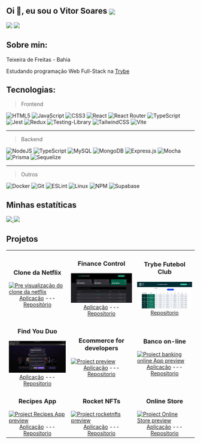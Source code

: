 ## Oi 👋, eu sou o Vitor Soares <img align="center" src="https://komarev.com/ghpvc/?username=Vitosoaresp" />

<a href = "mailto:pereiravitor1218@gmail.com"><img src="https://img.shields.io/badge/Gmail-D14836?style=for-the-badge&logo=gmail&logoColor=white" target="_blank"></a>
<a href="https://www.linkedin.com/in/vitorsoaresp/" target="_blank"><img src="https://img.shields.io/badge/-LinkedIn-%230077B5?style=for-the-badge&logo=linkedin&logoColor=white" target="_blank"></a>

## Sobre min:

Teixeira de Freitas - Bahia 

Estudando programação Web Full-Stack na [Trybe](https://www.betrybe.com/)

## Tecnologias:
> Frontend

![HTML5](https://img.shields.io/badge/html5-%23E34F26.svg?style=for-the-badge&logo=html5&logoColor=white)
![JavaScript](https://img.shields.io/badge/javascript-%23323330.svg?style=for-the-badge&logo=javascript&logoColor=%23F7DF1E)
![CSS3](https://img.shields.io/badge/css3-%231572B6.svg?style=for-the-badge&logo=css3&logoColor=white)
![React](https://img.shields.io/badge/react-%2320232a.svg?style=for-the-badge&logo=react&logoColor=%2361DAFB)
![React Router](https://img.shields.io/badge/React_Router-CA4245?style=for-the-badge&logo=react-router&logoColor=white)
![TypeScript](https://img.shields.io/badge/typescript-%23007ACC.svg?style=for-the-badge&logo=typescript&logoColor=white)
![Jest](https://img.shields.io/badge/-jest-%23C21325?style=for-the-badge&logo=jest&logoColor=white)
![Redux](https://img.shields.io/badge/redux-%23593d88.svg?style=for-the-badge&logo=redux&logoColor=white)
![Testing-Library](https://img.shields.io/badge/-TestingLibrary-%23E33332?style=for-the-badge&logo=testing-library&logoColor=white)
![TailwindCSS](https://img.shields.io/badge/tailwindcss-%2338B2AC.svg?style=for-the-badge&logo=tailwind-css&logoColor=white)
![Vite](https://img.shields.io/badge/vite-%23646CFF.svg?style=for-the-badge&logo=vite&logoColor=white)

<hr />

> Backend

![NodeJS](https://img.shields.io/badge/node.js-6DA55F?style=for-the-badge&logo=node.js&logoColor=white)
![TypeScript](https://img.shields.io/badge/typescript-%23007ACC.svg?style=for-the-badge&logo=typescript&logoColor=white)
![MySQL](https://img.shields.io/badge/mysql-%2300f.svg?style=for-the-badge&logo=mysql&logoColor=white)
![MongoDB](https://img.shields.io/badge/MongoDB-%234ea94b.svg?style=for-the-badge&logo=mongodb&logoColor=white)
![Express.js](https://img.shields.io/badge/express.js-%23404d59.svg?style=for-the-badge&logo=express&logoColor=%2361DAFB)
![Mocha](https://img.shields.io/badge/-mocha-%238D6748?style=for-the-badge&logo=mocha&logoColor=white)
![Prisma](https://img.shields.io/badge/Prisma-3982CE?style=for-the-badge&logo=Prisma&logoColor=white)
![Sequelize](https://img.shields.io/badge/Sequelize-52B0E7?style=for-the-badge&logo=Sequelize&logoColor=white)


<hr />

> Outros

![Docker](https://img.shields.io/badge/docker-%230db7ed.svg?style=for-the-badge&logo=docker&logoColor=white)
![Git](https://img.shields.io/badge/git-%23F05033.svg?style=for-the-badge&logo=git&logoColor=white)
![ESLint](https://img.shields.io/badge/ESLint-4B3263?style=for-the-badge&logo=eslint&logoColor=white)
![Linux](https://img.shields.io/badge/Linux-FCC624?style=for-the-badge&logo=linux&logoColor=black)
![NPM](https://img.shields.io/badge/NPM-%23000000.svg?style=for-the-badge&logo=npm&logoColor=white)
![Supabase](https://img.shields.io/badge/Supabase-3ECF8E?style=for-the-badge&logo=supabase&logoColor=white)

## Minhas estatíticas 
<div>
    <a href="https://github.com/Vitosoaresp">
        <img height="180em" src="https://github-readme-stats.vercel.app/api/top-langs/?username=Vitosoaresp&layout=compact&langs_count=7&theme=tokyonight"/>
        <img height="180em" src="https://github-readme-stats.vercel.app/api?username=Vitosoaresp&show_icons=true&theme=tokyonight&include_all_commits=true&count_private=true"/>
    </a>
</div>
    
## Projetos 
 <table>
 <tr>
     <td align="top">
        <h3 align="center">Clone da Netflix</h3>
          <a href="https://github.com/Vitosoaresp/clone_netflix">
            <img
                width=400px
                src="https://user-images.githubusercontent.com/23152592/180915771-d67ee878-4f87-41cd-9566-d22549c7d140.png"
                alt="Pre visualização do clone da netflix"
            />
          </a>
            <div align="center">
              <a href="https://clone-netflix-gilt.vercel.app/">Aplicação</a>
                <span>---</span>
              <a href="https://github.com/Vitosoaresp/clone_netflix">Repositório</a>
            </div>
        </td>
    <td align="top">
      <h3 align="center">Finance Control</h3>
      <a href="https://github.com/Vitosoaresp/finance-control">
        <img
            width=400px
            src="https://github.com/Vitosoaresp/finance-control/raw/main/finance-control-preview.png"
            alt="Project finance-control preview"
        />
      </a>
        <div align="center">
          <a href="http://finance-control-vsp.vercel.app/">Aplicação</a>
            <span>---</span>
          <a href="https://github.com/Vitosoaresp/finance-control/">Repositorio</a>
        </div>
    </td>
    <td align="top">
      <h3 align="center">Trybe Futebol Club</h3>
      <a href="https://github.com/Vitosoaresp/trybe-futebol-club">
        <img
            width=400px
            src="https://github.com/Vitosoaresp/trybe-futebol-club/raw/main/assets/tabela.png"
            alt="Project TFC preview"
        />
      </a>
        <div align="center">
          <a href="https://github.com/Vitosoaresp/trybe-futebol-club">Repositorio</a>
        </div>
    </td>
    
 </tr>
 <tr>
    <td align="top">
      <h3 align="center">Find You Duo</h3>
      <a href="https://github.com/Vitosoaresp/find-you-duo"><img width=400px src="https://github.com/Vitosoaresp/nlw-eSports/raw/main/web/public/nlw-2.png" alt="" /></a>
        <div align="center">
           <a href="https://find-you-duo-vitosoaresp.vercel.app/">Aplicação</a>
           <span>---</span>
           <a href="https://github.com/Vitosoaresp/find-you-duo">Repositorio</a>
        </div>
    </td>
    <td align="top">
      <h3 align="center">Ecommerce for developers</h3>
      <a href="https://github.com/Vitosoaresp/ecommerce-developers"><img width=400px src="https://user-images.githubusercontent.com/23152592/204630736-abc4b6f1-4fdc-4e96-8a13-aface499800d.png" alt="Project preview" /></a>
        <div align="center">
          <a href="https://ecommerce-developers.vercel.app/">Aplicação</a>
            <span>---</span>
          <a href="https://github.com/Vitosoaresp/ecommerce-developers">Repositorio</a>
        </div>
    </td>
    <td align="top">
      <h3 align="center">Banco on-line</h3>
      <a href="https://github.com/Vitosoaresp/banking-online"><img width=400px src="https://user-images.githubusercontent.com/23152592/203162169-d92771d8-1029-4b34-bb83-8c075b35b385.png" alt="Project banking online App preview" /></a>
        <div align="center">
          <a href="http://banking-online.vercel.app/">Aplicação</a>
            <span>---</span>
          <a href="https://github.com/Vitosoaresp/finance-control/">Repositorio</a>
        </div>
    </td>
 </tr>
 <tr>
    <td align="top">
      <h3 align="center">Recipes App</h3>
      <a href="https://recipes-app-five-rosy.vercel.app/"><img width=400px src="https://user-images.githubusercontent.com/23152592/177244849-6dd47e48-1ca0-4c2f-98dd-630744a76ab5.PNG" alt="Project Recipes App preview" /></a>
        <div align="center">
          <a href="https://recipes-app-five-rosy.vercel.app/">Aplicação</a>
            <span>---</span>
          <a href="https://github.com/Vitosoaresp/recipes-app">Repositorio</a>
        </div>
    </td>
    <td align="top">
      <h3 align="center">Rocket NFTs</h3>
      <a href="https://github.com/Vitosoaresp/rocketnfts">
        <img
            width=400px
            src="https://user-images.githubusercontent.com/23152592/180119578-7fc084de-bc99-4238-bf4a-9edf01a9391f.jpeg"
            alt="Project rocketnfts preview"
        />
      </a>
        <div align="center">
          <a href="https://vitosoaresp.github.io/rocketnfts/">Aplicação</a>
            <span>---</span>
          <a href="https://github.com/Vitosoaresp/rocketnfts/">Repositorio</a>
        </div>
    </td>
      <td align="top">
      <h3 align="center">Online Store</h3>
      <a href="https://vitosoaresp.github.io/online-store/"><img width=400px src="https://user-images.githubusercontent.com/23152592/174706270-357e0ab5-8fde-43a8-8b0d-1da51ff17293.png" alt="Project Online Store preview" /></a>
        <div align="center">
          <a href="https://vitosoaresp.github.io/online-store/">Aplicação</a>
            <span>---</span>
          <a href="https://github.com/Vitosoaresp/online-store">Repositorio</a>
        </div>
    </td>
 </tr>
